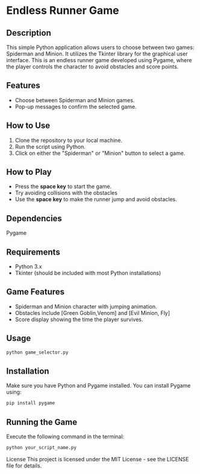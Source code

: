 # Endless Runner Game

## Description
This simple Python application allows users to choose between two games: Spiderman and Minion. It utilizes the Tkinter library for the graphical user interface.
This is an endless runner game developed using Pygame, where the player controls the character to avoid obstacles and score points.

## Features
- Choose between Spiderman and Minion games.
- Pop-up messages to confirm the selected game.

## How to Use
1. Clone the repository to your local machine.
2. Run the script using Python.
3. Click on either the "Spiderman" or "Minion" button to select a game.

## How to Play
- Press the **space key** to start the game.
- Try avoiding collisions with the obstacles
- Use the **space key** to make the runner jump and avoid obstacles.

## Dependencies
Pygame

## Requirements
- Python 3.x
- Tkinter (should be included with most Python installations)

## Game Features
- Spiderman and Minion character with jumping animation.
- Obstacles include [Green Goblin,Venom] and [Evil Minion, Fly]
- Score display showing the time the player survives.


## Usage
```bash
python game_selector.py
```
## Installation
Make sure you have Python and Pygame installed. You can install Pygame using:
```bash
pip install pygame
```
## Running the Game
Execute the following command in the terminal:
```bash
python your_script_name.py
```
License
This project is licensed under the MIT License - see the LICENSE file for details.



